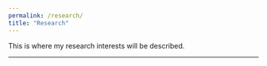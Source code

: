 ```yaml
---
permalink: /research/
title: "Research"
---
```


This is where my research interests will be described.

---